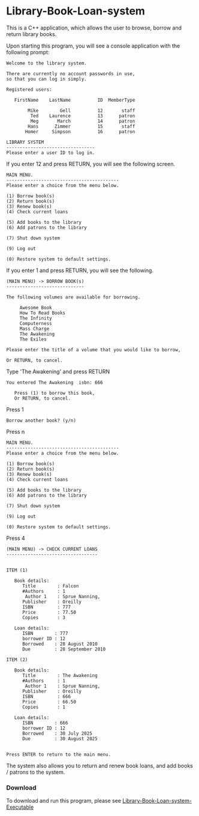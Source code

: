 # Library-Book-Loan-system

This is a C++ application, which allows the user to browse, borrow and return library books.

Upon starting this program, you will see a console application with the following prompt:

```
Welcome to the library system.

There are currently no account passwords in use,
so that you can log in simply.

Registered users:

   FirstName    LastName          ID  MemberType

        Mike        Gell          12       staff
         Ted    Laurence          13      patron
         Meg       March          14      patron
        Hans      Zimmer          15       staff
       Homer     Simpson          16      patron

LIBRARY SYSTEM
---------------------------------
Please enter a user ID to log in.
```

If you enter 12 and press RETURN, you will see the following screen.

```
MAIN MENU.
------------------------------------------
Please enter a choice from the menu below.

(1) Borrow book(s)
(2) Return book(s)
(3) Renew book(s)
(4) Check current loans

(5) Add books to the library
(6) Add patrons to the library

(7) Shut down system

(9) Log out

(0) Restore system to default settings.
```

If you enter 1 and press RETURN, you will see the following.

```
(MAIN MENU) -> BORROW BOOK(s)
-----------------------------

The following volumes are available for borrowing.

     Awesome Book
     How To Read Books
     The Infinity
     Computerness
     Mass Charge
     The Awakening
     The Exiles

Please enter the title of a volume that you would like to borrow,

Or RETURN, to cancel.
```

Type 'The Awakening' and press RETURN

```
You entered The Awakening  isbn: 666

   Press (1) to borrow this book,
   Or RETURN, to cancel.
```

Press 1

```
Borrow another book? (y/n)
```

Press n

```
MAIN MENU.
------------------------------------------
Please enter a choice from the menu below.

(1) Borrow book(s)
(2) Return book(s)
(3) Renew book(s)
(4) Check current loans

(5) Add books to the library
(6) Add patrons to the library

(7) Shut down system

(9) Log out

(0) Restore system to default settings.
```

Press 4

```
(MAIN MENU) -> CHECK CURRENT LOANS
----------------------------------


ITEM (1)

   Book details:
      Title        : Falcon
      #Authors     : 1
       Author 1    : Sprue Nanning,
      Publisher    : Oreilly
      ISBN         : 777
      Price        : 77.50
      Copies       : 3

   Loan details:
      ISBN        : 777
      borrower ID : 12
      Borrowed    : 28 August 2010
      Due         : 28 September 2010

ITEM (2)

   Book details:
      Title        : The Awakening
      #Authors     : 1
       Author 1    : Sprue Nanning,
      Publisher    : Oreilly
      ISBN         : 666
      Price        : 66.50
      Copies       : 1

   Loan details:
      ISBN        : 666
      borrower ID : 12
      Borrowed    : 30 July 2025
      Due         : 30 August 2025


Press ENTER to return to the main menu.
```

The system also allows you to return and renew book loans, and add books / patrons to the system.

### Download

To download and run this program, please see [Library-Book-Loan-system-Executable](https://github.com/gellmr/Library-Book-Loan-system-Executable)
